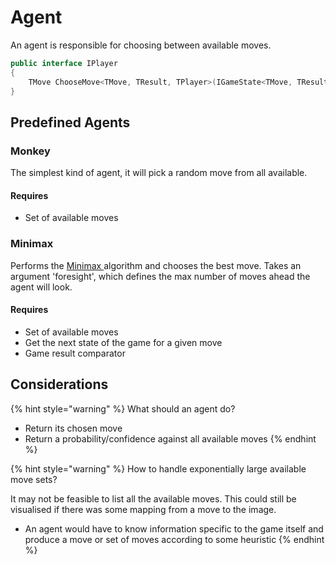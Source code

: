 # Agent

An agent is responsible for choosing between available moves.

```csharp
public interface IPlayer
{
    TMove ChooseMove<TMove, TResult, TPlayer>(IGameState<TMove, TResult, TPlayer> state);
}
```

## Predefined Agents



### Monkey

The simplest kind of agent, it will pick a random move from all available.

#### Requires

* Set of available moves

### Minimax

Performs the [Minimax ](https://en.wikipedia.org/wiki/Minimax)algorithm and chooses the best move. Takes an argument 'foresight', which defines the max number of moves ahead the agent will look.

#### Requires

* Set of available moves
* Get the next state of the game for a given move
* Game result comparator



## Considerations

{% hint style="warning" %}
What should an agent do?

* Return its chosen move
* Return a probability/confidence against all available moves
{% endhint %}

{% hint style="warning" %}
How to handle exponentially large available move sets?

It may not be feasible to list all the available moves. This could still be visualised if there was some mapping from a move to the image.

* An agent would have to know information specific to the game itself and produce a move or set of moves according to some heuristic
{% endhint %}

